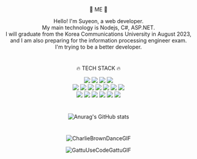 <div align="center">
  <p>
    🌹 ME 🌹
  </p>
  
Hello! I'm Suyeon, a web developer.<br>
My main technology is Nodejs, C#, ASP.NET. <br>
I will graduate from the Korea Communications University in August 2023, <br>
  and I am also preparing for the information processing engineer exam. <br>
I'm trying to be a better developer.
  
  
#
  
  <p>
    🔥 TECH STACK 🔥
  </p>

  <div>
    <img src="https://img.shields.io/badge/HTML5-E34F26?style=flat-square&logo=html5&logoColor=white"/>
    <img src="https://img.shields.io/badge/CSS3-1572B6?style=flat-square&logo=css3&logoColor=white"/>
    <img src="https://img.shields.io/badge/csharp-239120?style=flat-square&logo=csharp&logoColor=white"/>
    <img src="https://img.shields.io/badge/Bootstrapap-7952B3?style=flat-square&logo=bootstrap&logoColor=white"/>
  </div>

  <div>
    <img src="https://img.shields.io/badge/Node.js-339933?style=flat-square&logo=Node.js&logoColor=white"/>
    <img src="https://img.shields.io/badge/JavaScript-F7DF1E?style=flat-square&logo=javascript&logoColor=black"/>
    <img src="https://img.shields.io/badge/jQuery-0769AD?style=flat-square&logo=jQuery&logoColor=white"/>
    <img src="https://img.shields.io/badge/JSON-000000?style=flat-square&logo=json&logoColor=white"/>
    <img src="https://img.shields.io/badge/MariaDB-003545?style=flat-square&logo=mariaDB&logoColor=white"/>
    <img src="https://img.shields.io/badge/MySQL-4479A1?style=flat-square&logo=MySQL&logoColor=white"/>
    <img src="https://img.shields.io/badge/microsoftsqlserver-CC2927?style=flat-square&logo=microsoftsqlserver&logoColor=white"/>
  </div>

  <div>
    <img src="https://img.shields.io/badge/Visual Studio-5C2D91?style=flat-square&logo=Visual Studio&logoColor=white"/>
    <img src="https://img.shields.io/badge/Visual Studio Code-007ACC?style=flat-square&logo=Visual Studio Code&logoColor=white"/>
    <img src="https://img.shields.io/badge/Atom-66595C?style=flat-square&logo=Atom&logoColor=white"/>
    <img src="https://img.shields.io/badge/notion-90E59A?style=flat-square&logo=notion&logoColor=white"/>
    <img src="https://img.shields.io/badge/Git-F05032?style=flat-square&logo=git&logoColor=white"/>
    <img src="https://img.shields.io/badge/GitHub-181717?style=flat-square&logo=GitHub&logoColor=white"/>
  </div>
  


#
  
  
  ![Anurag's GitHub stats](https://github-readme-stats.vercel.app/api?username=sokumi&show_icons=true&theme=radical)
   
 
#
  
  
  ![CharlieBrownDanceGIF](https://github.com/sokumi/sokumi/assets/128358787/448d2ce4-95bb-4c4e-ba1f-30ea9aff6f49)

    
 ![GattuUseCodeGattuGIF](https://github.com/sokumi/sokumi/assets/128358787/f69e7e91-b462-4cf2-affb-10f55816bf9d)

  
  

 
  
</div> 
